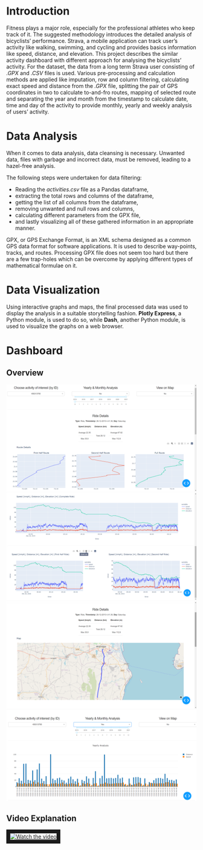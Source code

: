 # Introduction

Fitness plays a major role, especially for the professional athletes who keep track of it. The suggested methodology introduces the detailed analysis of bicyclists’ performance.
Strava, a mobile application can track user’s activity like walking, swimming, and cycling and provides basics information like speed, distance, and elevation. This project describes the similar activity dashboard with different approach for analysing the bicyclists’ activity.
For the dataset, the data from a long term Strava user consisting of _.GPX_ and _.CSV_ files is used. Various pre-processing and calculation methods are applied like imputation, row and column filtering, calculating exact speed and distance from the _.GPX_ file, splitting the pair of GPS coordinates in two to calculate to-and-fro routes, mapping of selected route and separating the year and month from the timestamp to calculate date, time and day of the activity to provide monthly, yearly and weekly analysis of users’ activity.

# Data Analysis

When it comes to data analysis, data cleansing is necessary. Unwanted data, files with garbage and incorrect data, must be removed, leading to a hazel-free analysis.

The following steps were undertaken for data filtering:
* Reading the _activities.csv_ file as a Pandas dataframe,
* extracting the total rows and columns of the dataframe,
* getting the list of all columns from the dataframe,
* removing unwanted and null rows and columns,
* calculating different parameters from the GPX file,
* and lastly visualizing all of these gathered information in an appropriate manner.

GPX, or GPS Exchange Format, is an XML schema designed as a common GPS data format for software applications. It is used to describe way-points, tracks, and routes.
Processing GPX file does not seem too hard but there are a few trap-holes which can be overcome by applying different types of mathematical formulae on it.

# Data Visualization

Using interactive graphs and maps, the final processed data was used to display the analysis in a suitable storytelling fashion. **Plotly Express**, a Python module, is used to do so, while **Dash**, another Python module, is used to visualize the graphs on a web browser.

# Dashboard

## Overview

![](https://github.com/HarshShroff/Dash4Athletes/blob/main/imgs/Screenshot%20(44).png)
![](https://github.com/HarshShroff/Dash4Athletes/blob/main/imgs/Screenshot%20(45).png)
![](https://github.com/HarshShroff/Dash4Athletes/blob/main/imgs/Screenshot%20(46).png)
![](https://github.com/HarshShroff/Dash4Athletes/blob/main/imgs/year.png)

## Video Explanation
<a href="https://youtu.be/gvnl0ZfR4DM?t=653" target="_blank">
 <img src="http://img.youtube.com/vi/gvnl0ZfR4DM/maxresdefault.jpg" alt="Watch the video"  border="10" />
</a>
